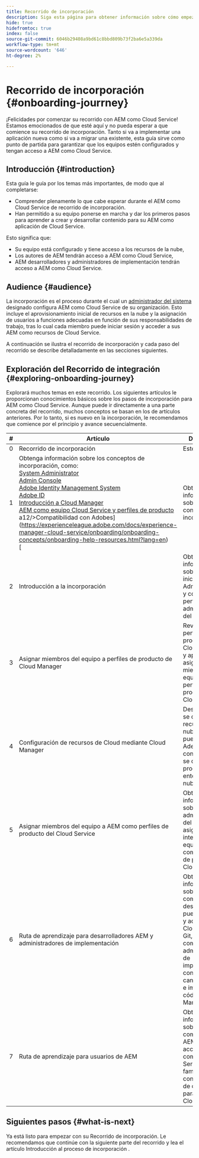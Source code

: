 ```yaml
---
title: Recorrido de incorporación
description: Siga esta página para obtener información sobre cómo empezar a utilizar el recorrido de incorporación
hide: true
hidefromtoc: true
index: false
source-git-commit: 6046b29408a9bd61c8bbd809b73f2ba6e5a339da
workflow-type: tm+mt
source-wordcount: '646'
ht-degree: 2%

---
```


# Recorrido de incorporación {#onboarding-jourrney}

¡Felicidades por comenzar su recorrido con AEM como Cloud Service! Estamos emocionados de que esté aquí y no pueda esperar a que comience su recorrido de incorporación. Tanto si va a implementar una aplicación nueva como si va a migrar una existente, esta guía sirve como punto de partida para garantizar que los equipos estén configurados y tengan acceso a AEM como Cloud Service.

## Introducción {#introduction}

Esta guía le guía por los temas más importantes, de modo que al completarse:

* Comprender plenamente lo que cabe esperar durante el AEM como Cloud Service de recorrido de incorporación.
* Han permitido a su equipo ponerse en marcha y dar los primeros pasos para aprender a crear y desarrollar contenido para su AEM como aplicación de Cloud Service.

Esto significa que:

* Su equipo está configurado y tiene acceso a los recursos de la nube,
* Los autores de AEM tendrán acceso a AEM como Cloud Service,
* AEM desarrolladores y administradores de implementación tendrán acceso a AEM como Cloud Service.


## Audience {#audience}

La incorporación es el proceso durante el cual un [administrador del sistema](https://experienceleague.adobe.com/docs/experience-manager-cloud-service/onboarding/onboarding-concepts/system-administrator.html?lang=en) designado configura AEM como Cloud Service de su organización. Esto incluye el aprovisionamiento inicial de recursos en la nube y la asignación de usuarios a funciones adecuadas en función de sus responsabilidades de trabajo, tras lo cual cada miembro puede iniciar sesión y acceder a sus AEM como recursos de Cloud Service.

A continuación se ilustra el recorrido de incorporación y cada paso del recorrido se describe detalladamente en las secciones siguientes.

## Exploración del Recorrido de integración {#exploring-onboarding-journey}

Explorará muchos temas en este recorrido. Los siguientes artículos le proporcionan conocimientos básicos sobre los pasos de incorporación para AEM como Cloud Service. Aunque puede ir directamente a una parte concreta del recorrido, muchos conceptos se basan en los de artículos anteriores. Por lo tanto, si es nuevo en la incorporación, le recomendamos que comience por el principio y avance secuencialmente.

| # | Artículo | Descripción |
|---|---|---|
| 0 | Recorrido de incorporación | Este documento |
| 1 | Obtenga información sobre los conceptos de incorporación, como:<br>[System Administrator](https://experienceleague.adobe.com/docs/experience-manager-cloud-service/onboarding/onboarding-concepts/system-administrator.html?lang=en)<br>[Admin Console](https://experienceleague.adobe.com/docs/experience-manager-cloud-service/onboarding/onboarding-concepts/admin-console.html?lang=en)<br>[Adobe Identity Management System](https://experienceleague.adobe.com/docs/experience-manager-cloud-service/onboarding/onboarding-concepts/ims.html?lang=en)<br>[Adobe ID](https://experienceleague.adobe.com/docs/experience-manager-cloud-service/onboarding/onboarding-concepts/adobe-id.html?lang=en)<br>[Introducción a Cloud Manager](https://experienceleague.adobe.com/docs/experience-manager-cloud-service/onboarding/onboarding-concepts/cloud-manager-introduction.html?lang=en)<br>[AEM como equipo Cloud Service y perfiles de producto](https://experienceleague.adobe.com/docs/experience-manager-cloud-service/onboarding/onboarding-concepts/aem-cs-team-product-profiles.html?lang=en) a12/>Compatibilidad con Adobes](https://experienceleague.adobe.com/docs/experience-manager-cloud-service/onboarding/onboarding-concepts/onboarding-help-resources.html?lang=en)<br>[ | Obtenga información sobre los conceptos de incorporación. |
| 2 | Introducción a la incorporación | Obtenga información sobre cómo iniciar sesión en Admin Console y comprobar su perfil como administrador del sistema |
| 3 | Asignar miembros del equipo a perfiles de producto de Cloud Manager | Revise los perfiles de producto de Cloud Manager y aprenda a asignar miembros del equipo a perfiles de producto de Cloud Manager. |
| 4 | Configuración de recursos de Cloud mediante Cloud Manager | Descubra cómo se crean sus recursos de nube y quién puede hacerlo. Además, conozca cómo se crean el programa y los entornos de la nube. |
| 5 | Asignar miembros del equipo a AEM como perfiles de producto del Cloud Service | Obtenga información sobre cómo el administrador del sistema asigna a los integrantes del equipo a AEM como perfiles de producto de Cloud Service. |
| 6 | Ruta de aprendizaje para desarrolladores AEM y administradores de implementación | Obtenga información sobre cómo, como desarrollador, puede acceder y administrar Cloud Manager Git, y cómo, como administrador de implementación, configurar canalizaciones e implementar código en Cloud Manager. |
| 7 | Ruta de aprendizaje para usuarios de AEM | Obtenga información sobre cómo, como autor AEM, puede acceder a AEM como Cloud Service y familiarizarse con la creación de contenido para AEM como Cloud Service. |

## Siguientes pasos {#what-is-next}

Ya está listo para empezar con su Recorrido de incorporación. Le recomendamos que continúe con la siguiente parte del recorrido y lea el artículo Introducción al proceso de incorporación .